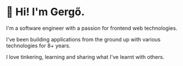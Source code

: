 # 👋 Hi! I'm Gergő.

I'm a software engineer with a passion for frontend web technologies.

I've been building applications from the ground up with various technologies for 8+ years. 

I love tinkering, learning and sharing what I've learnt with others.
